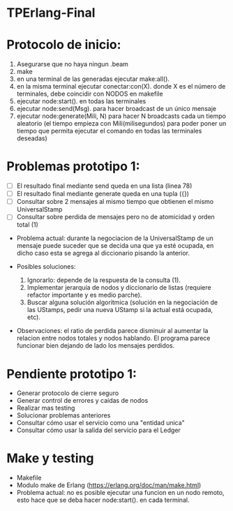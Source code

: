 # TPErlang-Final

# Protocolo de inicio:
1. Asegurarse que no haya ningun .beam
2. make
3. en una terminal de las generadas ejecutar make:all().
4. en la misma terminal ejecutar conectar:con(X). donde X es el número de terminales, debe coincidir con NODOS en makefile
5. ejecutar node:start(). en todas las terminales
6. ejecutar node:send(Msg). para hacer broadcast de un único mensaje
7. ejecutar node:generate(Mili, N) para hacer N broadcasts cada un tiempo aleatorio (el tiempo empieza con Mili(milisegundos) para poder poner un tiempo que permita ejecutar el comando en todas las terminales deseadas)

# Problemas prototipo 1:
- [ ] El resultado final mediante send queda en una lista (linea 78)
- [ ] El resultado final mediante generate queda en una tupla ({})
- [ ] Consultar sobre 2 mensajes al mismo tiempo que obtienen el mismo UniversalStamp
- [ ] Consultar sobre perdida de mensajes pero no de atomicidad y orden total (1)

- Problema actual: durante la negociacion de la UniversalStamp de un mensaje puede suceder que
se decida una que ya esté ocupada, en dicho caso esta se agrega al diccionario pisando la anterior.
- Posibles soluciones: 
    1. Ignorarlo: depende de la respuesta de la consulta (1).
    2. Implementar jerarquía de nodos y diccionario de listas (requiere refactor importante y es medio parche).
    3. Buscar alguna solución algoritmica (solución en la negociación de las UStamps, pedir una nueva UStamp si la actual está ocupada, etc).

- Observaciones: el ratio de perdida parece disminuir al aumentar la relacion entre nodos totales y nodos hablando. El programa parece funcionar bien dejando de lado los mensajes perdidos.

# Pendiente prototipo 1:
- Generar protocolo de cierre seguro
- Generar control de errores y caídas de nodos
- Realizar mas testing
- Solucionar problemas anteriores
- Consultar cómo usar el servicio como una "entidad unica"
- Consultar cómo usar la salida del servicio para el Ledger

# Make y testing
- Makefile
- Modulo make de Erlang (https://erlang.org/doc/man/make.html)
- Problema actual: no es posible ejecutar una funcion en un nodo remoto, esto hace que se deba hacer node:start(). en cada terminal.